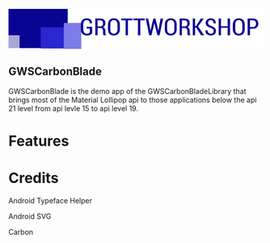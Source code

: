 ![Gws Logo](art/gws_logo_longform_final.png)

GWSCarbonBlade
---

GWSCarbonBlade is the demo app of the GWSCarbonBladeLibrary that brings most of the Material Lollipop api to
those applications below the api 21 level from api levle 15 to api level 19.


# Features



# Credits

Android Typeface Helper

Android SVG

Carbon